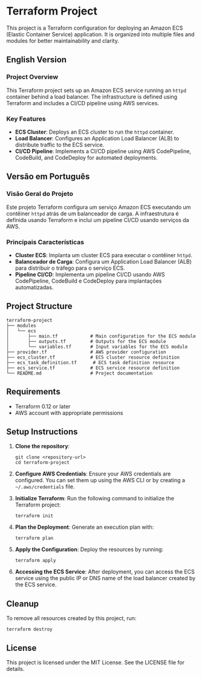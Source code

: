 # Terraform Project
This project is a Terraform configuration for deploying an Amazon ECS (Elastic Container Service) application. It is organized into multiple files and modules for better maintainability and clarity.

## English Version

### Project Overview

This Terraform project sets up an Amazon ECS service running an `httpd` container behind a load balancer. The infrastructure is defined using Terraform and includes a CI/CD pipeline using AWS services.

### Key Features

- **ECS Cluster**: Deploys an ECS cluster to run the `httpd` container.
- **Load Balancer**: Configures an Application Load Balancer (ALB) to distribute traffic to the ECS service.
- **CI/CD Pipeline**: Implements a CI/CD pipeline using AWS CodePipeline, CodeBuild, and CodeDeploy for automated deployments.

## Versão em Português

### Visão Geral do Projeto

Este projeto Terraform configura um serviço Amazon ECS executando um contêiner `httpd` atrás de um balanceador de carga. A infraestrutura é definida usando Terraform e inclui um pipeline CI/CD usando serviços da AWS.

### Principais Características

- **Cluster ECS**: Implanta um cluster ECS para executar o contêiner `httpd`.
- **Balanceador de Carga**: Configura um Application Load Balancer (ALB) para distribuir o tráfego para o serviço ECS.
- **Pipeline CI/CD**: Implementa um pipeline CI/CD usando AWS CodePipeline, CodeBuild e CodeDeploy para implantações automatizadas.

## Project Structure

```
terraform-project
├── modules
│   └── ecs
│       ├── main.tf            # Main configuration for the ECS module
│       ├── outputs.tf         # Outputs for the ECS module
│       └── variables.tf       # Input variables for the ECS module
├── provider.tf                # AWS provider configuration
├── ecs_cluster.tf             # ECS cluster resource definition
├── ecs_task_definition.tf      # ECS task definition resource
├── ecs_service.tf             # ECS service resource definition
└── README.md                  # Project documentation
```

## Requirements

- Terraform 0.12 or later
- AWS account with appropriate permissions

## Setup Instructions

1. **Clone the repository**:
   ```
   git clone <repository-url>
   cd terraform-project
   ```

2. **Configure AWS Credentials**:
   Ensure your AWS credentials are configured. You can set them up using the AWS CLI or by creating a `~/.aws/credentials` file.

3. **Initialize Terraform**:
   Run the following command to initialize the Terraform project:
   ```
   terraform init
   ```

4. **Plan the Deployment**:
   Generate an execution plan with:
   ```
   terraform plan
   ```

5. **Apply the Configuration**:
   Deploy the resources by running:
   ```
   terraform apply
   ```

6. **Accessing the ECS Service**:
   After deployment, you can access the ECS service using the public IP or DNS name of the load balancer created by the ECS service.

## Cleanup

To remove all resources created by this project, run:
```
terraform destroy
```

## License

This project is licensed under the MIT License. See the LICENSE file for details.